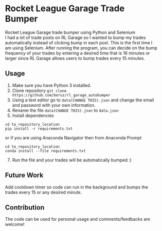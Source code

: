 # Rocket League Garage Trade Bumper
Rocket League Garage trade bumper using Python and Selenium <br>
I had a lot of trade posts on RL Garage so I wanted to bump my trades automatically instead of clicking bump in each post. This is the first time I am using Selenium.
After running the program, you can decide on the bump frequency of your trades by entering a desired time that is 16 minutes or larger since RL Garage allows 
users to bump trades every 15 minutes.

## Usage
1. Make sure you have Python 3 installed.
2. Clone repository ```git clone https://github.com/beruz/rl_garage_autobumper``` <br>
4. Using a text editor go to ```data(CHANGE THIS).json``` and change the email and password with your own information.
5. Rename the file ```data(CHANGE THIS).json``` to ```data.json```
6. Install dependencies 
```
cd to_repository_location
pip install -r requirements.txt
```
or if you are using Anaconda Navigator then from Anaconda Prompt  

```
cd to_repository_location
conda install --file requirements.txt 
```
7. Run the file and your trades will be automatically bumped :)

## Future Work 
Add cooldown timer so code can run in the background and bumps the trades every 15 or any desired minute.

## Contribution
The code can be used for personal usage and comments/feedbacks are welcome!